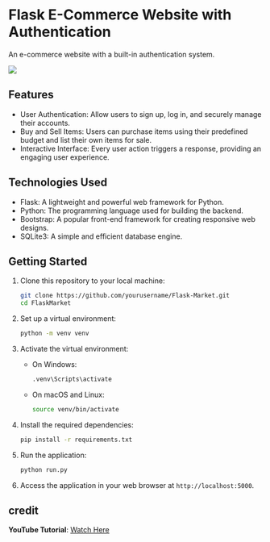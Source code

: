 # Flask E-Commerce Website with Authentication

An e-commerce website with a built-in authentication system.

[![](https://markdown-videos-api.jorgenkh.no/youtube/)](https://youtu.be/vQS_VokWkII)

## Features

- User Authentication: Allow users to sign up, log in, and securely manage their accounts.
- Buy and Sell Items: Users can purchase items using their predefined budget and list their own items for sale.
- Interactive Interface: Every user action triggers a response, providing an engaging user experience.

## Technologies Used

- Flask: A lightweight and powerful web framework for Python.
- Python: The programming language used for building the backend.
- Bootstrap: A popular front-end framework for creating responsive web designs.
- SQLite3: A simple and efficient database engine.

## Getting Started

1. Clone this repository to your local machine:

   ```bash
   git clone https://github.com/yourusername/Flask-Market.git
   cd FlaskMarket
   ```

2. Set up a virtual environment:

   ```bash
   python -m venv venv
   ```

3. Activate the virtual environment:

   - On Windows:

     ```bash
     .venv\Scripts\activate
     ```

   - On macOS and Linux:

     ```bash
     source venv/bin/activate
     ```

4. Install the required dependencies:

   ```bash
   pip install -r requirements.txt
   ```

5. Run the application:

   ```bash
   python run.py
   ```

6. Access the application in your web browser at `http://localhost:5000`.

## credit
**YouTube Tutorial**: [Watch Here](https://www.youtube.com/watch?v=Qr4QMBUPxWo)
